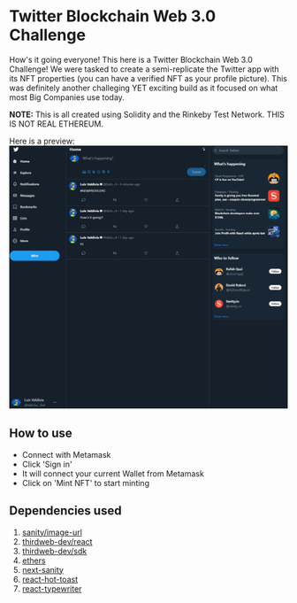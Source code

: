 # Twitter Blockchain Web 3.0 Challenge
How's it going everyone! This here is a Twitter Blockchain Web 3.0 Challenge! We were tasked to create a semi-replicate
the Twitter app with its NFT properties (you can have a verified NFT as your profile picture). This was definitely another challeging YET exciting build as it focused on what most Big Companies use today.

**NOTE:** This is all created using Solidity and the Rinkeby Test Network. THIS IS NOT REAL ETHEREUM. 

Here is a preview:
![](/assets/tred.JPG)

## How to use
- Connect with Metamask 
- Click 'Sign in'
- It will connect your current Wallet from Metamask
- Click on 'Mint NFT' to start minting 

## Dependencies used
1) [sanity/image-url](https://www.sanity.io/docs/image-url)
2) [thirdweb-dev/react](https://portal.thirdweb.com/learn-thirdweb)
3) [thirdweb-dev/sdk](https://portal.thirdweb.com/learn-thirdweb)
4) [ethers](https://github.com/ethers-io/ethers.js)
5) [next-sanity](https://www.npmjs.com/package/next-sanity)
6) [react-hot-toast](https://react-hot-toast.com/)
7) [react-typewriter](https://github.com/ianbjorndilling/react-typewriter)